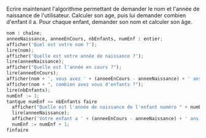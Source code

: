 Ecrire maintenant l'algorithme permettant de demander le nom et l'année de naissance de l'utilisateur. 
Calculer son age, puis lui demander combien d'enfant il a. 
Pour chaque enfant, demander son nom et calculer son âge.

```python
nom : chaîne;
anneeNaissance, anneeEnCours, nbEnfants, numEnf : entier;
afficher('Quel est votre nom ?');
lire(nom);
afficher('Quelle est votre année de naissance ?');
lire(anneeNaissance);
afficher("Quelle est l'année en cours ?");
lire(anneeEnCours);
afficher(nom + ', vous avez ' + (anneeEnCours - anneeNaissance) + ' ans');
afficher(nom + ", combien avez vous d'enfants ?");
lire(nbEnfants);
numEnf := 1;
tantque numEnf <= nbEnfants faire
  afficher("Quelle est l'année de naissance de l'enfant numéro " + numEnf + '?');
  lire(anneeNaissance);
  afficher('Votre enfant a ' + (anneeEnCours - anneeNaissance) + ' ans');
  numEnf := numEnf + 1;
finfaire
```